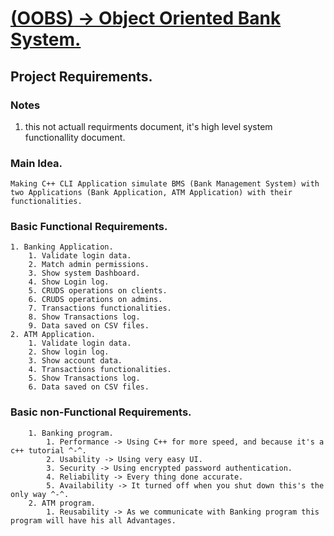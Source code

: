 # [**(OOBS)** -> Object Oriented Bank System.](../../README.md)

## Project Requirements.


### Notes
1. this not actuall requirments document, it's high level system functionallity document.

### Main Idea.
    Making C++ CLI Application simulate BMS (Bank Management System) with two Applications (Bank Application, ATM Application) with their functionalities.

### Basic Functional Requirements.

    1. Banking Application.
        1. Validate login data.
        2. Match admin permissions.
        3. Show system Dashboard.
        4. Show Login log.
        5. CRUDS operations on clients.
        6. CRUDS operations on admins.
        7. Transactions functionalities.
        8. Show Transactions log.
        9. Data saved on CSV files.
    2. ATM Application.
        1. Validate login data.
        2. Show login log.
        3. Show account data.
        4. Transactions functionalities.
        5. Show Transactions log.
        6. Data saved on CSV files.

### Basic non-Functional Requirements.
        1. Banking program.
            1. Performance -> Using C++ for more speed, and because it's a c++ tutorial ^-^.
            2. Usability -> Using very easy UI.
            3. Security -> Using encrypted password authentication.
            4. Reliability -> Every thing done accurate.
            5. Availability -> It turned off when you shut down this's the only way ^-^.
        2. ATM program.
            1. Reusability -> As we communicate with Banking program this program will have his all Advantages.



